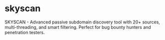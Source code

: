 # skyscan
SKYSCAN - Advanced passive subdomain discovery tool with 20+ sources, multi-threading, and smart filtering. Perfect for bug bounty hunters and penetration testers.
